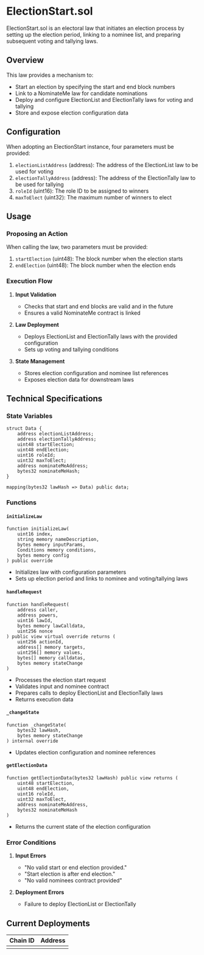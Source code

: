 # ElectionStart.sol

ElectionStart.sol is an electoral law that initiates an election process by setting up the election period, linking to a nominee list, and preparing subsequent voting and tallying laws.

## Overview

This law provides a mechanism to:
- Start an election by specifying the start and end block numbers
- Link to a NominateMe law for candidate nominations
- Deploy and configure ElectionList and ElectionTally laws for voting and tallying
- Store and expose election configuration data

## Configuration

When adopting an ElectionStart instance, four parameters must be provided:

1. `electionListAddress` (address): The address of the ElectionList law to be used for voting
2. `electionTallyAddress` (address): The address of the ElectionTally law to be used for tallying
3. `roleId` (uint16): The role ID to be assigned to winners
4. `maxToElect` (uint32): The maximum number of winners to elect

## Usage

### Proposing an Action

When calling the law, two parameters must be provided:

1. `startElection` (uint48): The block number when the election starts
2. `endElection` (uint48): The block number when the election ends

### Execution Flow

1. **Input Validation**
   - Checks that start and end blocks are valid and in the future
   - Ensures a valid NominateMe contract is linked

2. **Law Deployment**
   - Deploys ElectionList and ElectionTally laws with the provided configuration
   - Sets up voting and tallying conditions

3. **State Management**
   - Stores election configuration and nominee list references
   - Exposes election data for downstream laws

## Technical Specifications

### State Variables

```solidity
struct Data {
    address electionListAddress;
    address electionTallyAddress;
    uint48 startElection;
    uint48 endElection;
    uint16 roleId;
    uint32 maxToElect;
    address nominateMeAddress;
    bytes32 nominateMeHash;
}

mapping(bytes32 lawHash => Data) public data;
```

### Functions

#### `initializeLaw`
```solidity
function initializeLaw(
    uint16 index,
    string memory nameDescription,
    bytes memory inputParams,
    Conditions memory conditions,
    bytes memory config
) public override
```
- Initializes law with configuration parameters
- Sets up election period and links to nominee and voting/tallying laws

#### `handleRequest`
```solidity
function handleRequest(
    address caller,
    address powers,
    uint16 lawId,
    bytes memory lawCalldata,
    uint256 nonce
) public view virtual override returns (
    uint256 actionId,
    address[] memory targets,
    uint256[] memory values,
    bytes[] memory calldatas,
    bytes memory stateChange
)
```
- Processes the election start request
- Validates input and nominee contract
- Prepares calls to deploy ElectionList and ElectionTally laws
- Returns execution data

#### `_changeState`
```solidity
function _changeState(
    bytes32 lawHash,
    bytes memory stateChange
) internal override
```
- Updates election configuration and nominee references

#### `getElectionData`
```solidity
function getElectionData(bytes32 lawHash) public view returns (
    uint48 startElection,
    uint48 endElection,
    uint16 roleId,
    uint32 maxToElect,
    address nominateMeAddress,
    bytes32 nominateMeHash
)
```
- Returns the current state of the election configuration

### Error Conditions

1. **Input Errors**
   - "No valid start or end election provided."
   - "Start election is after end election."
   - "No valid nominees contract provided"

2. **Deployment Errors**
   - Failure to deploy ElectionList or ElectionTally

## Current Deployments

| Chain ID | Address  |
| -------  | -------- | 
|          |          | 